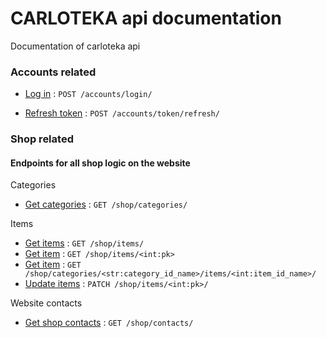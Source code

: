 # CARLOTEKA api documentation 

Documentation of carloteka api

### Accounts related

[//]: # ()
[//]: # (Auth)

[//]: # ()
[//]: # (* [Sign up]&#40;accounts/signup/post.md&#41; : `POST /accounts/signup/`)

* [Log in](accounts/login/post.md) : `POST /accounts/login/`

[//]: # (* [Sign up or Login via google]&#40;accounts/google/login/post.md&#41; : `POST /accounts/google/login/` &#40;no docs&#41;)

[//]: # (* [Sign up or Login via Facebook]&#40;accounts/facebook/login/post.md&#41; : `POST /accounts/facebook/login/` &#40;no docs&#41;)

* [Refresh token](accounts/token/refresh/post.md) : `POST /accounts/token/refresh/`

[//]: # (* [Get user]&#40;accounts/users/pk/get.md&#41; : `GET /accounts/users/<int:pk>`)

[//]: # (* [Update user]&#40;accounts/users/pk/patch.md&#41; : `PATCH /accounts/user/<int:pk>`)

[//]: # (* [Delete user]&#40;accounts/users/pk/delete.md&#41; : `DELETE /accounts/user/<int:pk>`)


[//]: # (* [Create user address]&#40;accounts/users/pk/adress/post.md&#41; : `POST /accounts/user/<int:pk>/adress`)

[//]: # (* [Get user address]&#40;accounts/users/pk/adress/get.md&#41; : `GET /accounts/user/<int:pk>/adress`)

[//]: # (* [Update user address]&#40;accounts/users/pk/adress/put.md&#41; : `PUT /accounts/user/<int:pk>/adress`)

[//]: # (* [delete user address]&#40;accounts/users/pk/adress/delete.md&#41; : `DELETE /accounts/user/<int:pk>/adress`)


### Shop related

#### Endpoints for all shop logic on the website

Categories

* [Get categories](shop/categories/get.md) : `GET /shop/categories/`

Items

* [Get items](shop/items/get.md) : `GET /shop/items/`
* [Get item](shop/items/pk/get.md) : `GET /shop/items/<int:pk>`
* [Get item](shop/categories/id_name/items/id_name/get.md) : `GET /shop/categories/<str:category_id_name>/items/<int:item_id_name>/`
* [Update items](shop/items/pk/patch.md) : `PATCH /shop/items/<int:pk>/`

Website contacts

* [Get shop contacts](shop/contacts/get.md) : `GET /shop/contacts/`
 
[//]: # (Orders)

[//]: # ()
[//]: # (* [Get orders]&#40;shop/orders/get.md&#41; : `GET /shop/orders` &#40;dev&#41;)

[//]: # (* [Get order]&#40;shop/orders/pk/get.md&#41; : `GET /shop/orders/<int:pk>` &#40;dev&#41;)

[//]: # (* [Create order]&#40;shop/orders/post.md&#41; : `POST /shop/orders` &#40;dev&#41;)

[//]: # (* [Update order]&#40;shop/orders/pk/patch.md&#41; : `PATCH /shop/orders/<int:pk>` &#40;dev&#41;)

[//]: # ()
[//]: # (Reviews)

[//]: # ()
[//]: # (* [Get items' reviews]&#40;shop/items/pk/reviews/get.md&#41; : `GET /shop/itmes/<int:pk>/reviews` &#40;dev&#41;)

[//]: # (* [Create review]&#40;shop/reviews/post.md&#41; : `POST /shop/reviews` &#40;dev&#41;)


[//]: # (### Nova Posta )


[//]: # (### Payment Provider)
